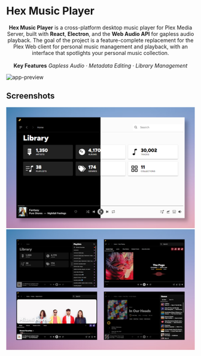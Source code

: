 # Hex Music Player

<p align="center">
<b>Hex Music Player</b> is a cross-platform desktop music player for Plex Media Server, built with <b>React</b>, <b>Electron</b>, and the <b>Web Audio API</b> for gapless audio playback. The goal of the project is a feature-complete replacement for the Plex Web client for personal music management and playback, with an interface that spotlights your personal music collection.
<br />
<br />
<b>Key Features</b>
<em>Gapless Audio · Metadata Editing · Library Management</em>
</p>

![app-preview](previews/hex-preview.webp)

## Screenshots

<img src="previews/home.png" alt="Hex Music dark and light modes"/>

<img src="previews/quad-images.png" alt="Hex Music dark and light modes"/>
